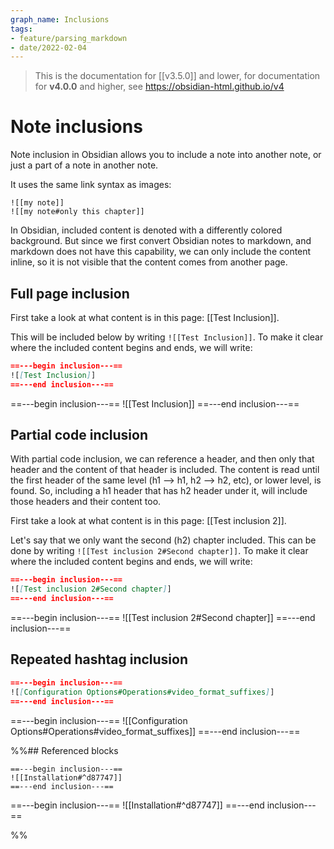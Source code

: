 ```yaml
---
graph_name: Inclusions
tags:
- feature/parsing_markdown
- date/2022-02-04
---
```

> This is the documentation for [[v3.5.0]] and lower, for documentation for **v4.0.0** and higher, see https://obsidian-html.github.io/v4


# Note inclusions
Note inclusion in Obsidian allows you to include a note into another note, or just a part of a note in another note. 

It uses the same link syntax as images:
```
![[my note]]
![[my note#only this chapter]]
```

In Obsidian, included content is denoted with a differently colored background. But since we first convert Obsidian notes to markdown, and markdown does not have this capability, we can only include the content inline, so it is not visible that the content comes from another page.

## Full page inclusion
First take a look at what content is in this page: [[Test Inclusion]]. 

This will be included below by writing 
`![[Test Inclusion]]`. To make it clear where the included content begins and ends, we will write:
``` md
==---begin inclusion---==
![[Test Inclusion]]
==---end inclusion---==
```

==---begin inclusion---==
![[Test Inclusion]]
==---end inclusion---==

## Partial code inclusion
With partial code inclusion, we can reference a header, and then only that header and the content of that header is included. The content is read until the first header of the same level (h1 --> h1, h2 --> h2, etc), or lower level, is found. So, including a h1 header that has h2 header under it, will include those headers and their content too.

First take a look at what content is in this page: [[Test inclusion 2]].

Let's say that we only want the second (h2) chapter included. 
This can be done by writing 
`![[Test inclusion 2#Second chapter]]`. To make it clear where the included content begins and ends, we will write:
``` md
==---begin inclusion---==
![[Test inclusion 2#Second chapter]]
==---end inclusion---==
```

==---begin inclusion---==
![[Test inclusion 2#Second chapter]]
==---end inclusion---==



## Repeated hashtag inclusion
``` md
==---begin inclusion---==
![[Configuration Options#Operations#video_format_suffixes]]
==---end inclusion---==
```

==---begin inclusion---==
![[Configuration Options#Operations#video_format_suffixes]]
==---end inclusion---==


%%## Referenced blocks
```
==---begin inclusion---==
![[Installation#^d87747]]
==---end inclusion---==
```

==---begin inclusion---==
![[Installation#^d87747]]
==---end inclusion---==

%%

